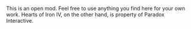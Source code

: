 This is an open mod. Feel free to use anything you find here for your own work.
Hearts of Iron IV, on the other hand, is property of Paradox Interactive.
